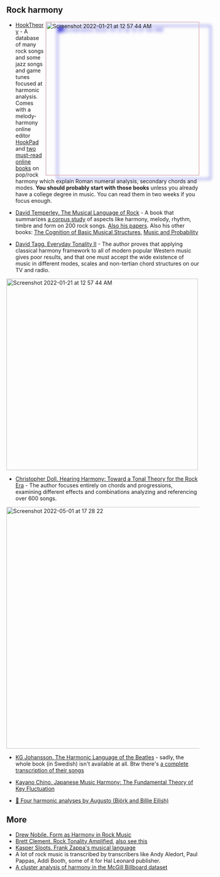 Rock harmony
---

<img width="400" align="right" alt="Screenshot 2022-01-21 at 12 57 44 AM" src="https://user-images.githubusercontent.com/1491908/150428708-4c3f082d-5cc2-47b5-a088-8558d5c41461.png" style="filter: drop-shadow(30px 10px 4px #4444dd); border: 1px solid pink">

- [HookTheory](https://www.hooktheory.com/) - A database of many rock songs and some jazz songs and game tunes focused at harmonic analysis. Comes with a melody-harmony online editor [HookPad](https://www.hooktheory.com/videos) and [two must-read online books](https://www.hooktheory.com/books) on pop/rock harmony which explain Roman numeral analysis, secondary chords and modes. **You should probably start with those books** unless you already have a college degree in music. You can read them in two weeks if you focus enough.

- [David Temperley. The Musical Language of Rock](https://amzn.to/3nK9eSO) - A book that summarizes [a corpus study](http://rockcorpus.midside.com/) of aspects like harmony, melody, rhythm, timbre and form on 200 rock songs. [Also his papers](http://davidtemperley.com/papers/). Also his other books: [The Cognition of Basic Musical Structures](https://amzn.to/3IvaS2I), [Music and Probability](https://amzn.to/3FXBWWu)



- [David Tagg. Everyday Tonality II](http://tagg.org/mmmsp/EverydayTonalityInfo.htm) - The author proves that applying classical harmony framework to all of modern popular Western music gives poor results, and that one must accept the wide existence of music in different modes, scales and non-tertian chord structures on our TV and radio.

<img width="500" alt="Screenshot 2022-01-21 at 12 57 44 AM" src="https://user-images.githubusercontent.com/1491908/150502146-c43924b3-8468-442e-a8f6-25cba5aaf1e0.png">

- [Christopher Doll. Hearing Harmony: Toward a Tonal Theory for the Rock Era](https://www.press.umich.edu/3079295/hearing_harmony) - The author focuses entirely on chords and progressions, examining different effects and combinations analyzing and referencing over 600 songs.

<img width="631" alt="Screenshot 2022-05-01 at 17 28 22" src="https://user-images.githubusercontent.com/1491908/166143877-00f99fe0-5131-4e29-a769-494b5e6129a0.png">


- [KG Johansson. The Harmonic Language of the Beatles](https://www.musikforskning.se/stmonline/vol_2/KGJO/Johansson.pdf) - sadly, the whole book (in Swedish) isn't available at all. Btw there's [a complete transcription of their songs](https://www.amazon.com/Beatles-Complete-Scores-Transcribed-Score/dp/0793518326)

- [Kayano Chino. Japanese Music Harmony: The Fundamental Theory of Key Fluctuation](https://www.amazon.com/Japanese-Music-Harmony-Fundamental-Fluctuation-ebook/dp/B08513234C)

- [🎥 Four harmonic analyses by Augusto (Björk and Billie Eilish)](https://www.youtube.com/@augusto7681/search?query=harmonic)

More
---

- [Drew Nobile. Form as Harmony in Rock Music](https://global.oup.com/academic/product/form-as-harmony-in-rock-music-9780190948351?cc=us&lang=en&)
- [Brett Clement. Rock Tonality Amplified](https://www.routledge.com/Rock-Tonality-Amplified-A-Theory-of-Modality-Harmonic-Function-and-Tonal/Clement/p/book/9781032291444), [also see this](https://www.zappa-analysis.com/brett-clement.htm)
- [Kasper Sloots. Frank Zappa's musical language](https://www.zappa-analysis.com/)
- A lot of rock music is transcribed by transcribers like Andy Aledort, Paul Pappas, Addi Booth, some of it for Hal Leonard publisher.
- [A cluster analysis of harmony in the McGill Billboard dataset](https://emusicology.org/index.php/EMR/article/view/5576/5604)
